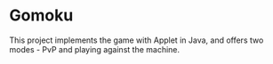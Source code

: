 # Gomoku
This project implements the game with Applet in Java, and offers two modes - PvP and playing against the machine.
